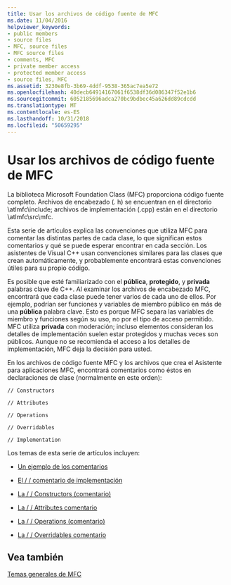 ```yaml
---
title: Usar los archivos de código fuente de MFC
ms.date: 11/04/2016
helpviewer_keywords:
- public members
- source files
- MFC, source files
- MFC source files
- comments, MFC
- private member access
- protected member access
- source files, MFC
ms.assetid: 3230e8fb-3b69-4ddf-9538-365ac7ea5e72
ms.openlocfilehash: 40decb64914167061f6538df36d086347f52e1b6
ms.sourcegitcommit: 6052185696adca270bc9bdbec45a626dd89cdcdd
ms.translationtype: MT
ms.contentlocale: es-ES
ms.lasthandoff: 10/31/2018
ms.locfileid: "50659295"
---
```

# <a name="using-the-mfc-source-files"></a>Usar los archivos de código fuente de MFC

La biblioteca Microsoft Foundation Class (MFC) proporciona código fuente completo. Archivos de encabezado (. h) se encuentran en el directorio \atlmfc\include; archivos de implementación (.cpp) están en el directorio \atlmfc\src\mfc.

Esta serie de artículos explica las convenciones que utiliza MFC para comentar las distintas partes de cada clase, lo que significan estos comentarios y qué se puede esperar encontrar en cada sección. Los asistentes de Visual C++ usan convenciones similares para las clases que crean automáticamente, y probablemente encontrará estas convenciones útiles para su propio código.

Es posible que esté familiarizado con el **pública**, **protegido**, y **privada** palabras clave de C++. Al examinar los archivos de encabezado MFC, encontrará que cada clase puede tener varios de cada uno de ellos. Por ejemplo, podrían ser funciones y variables de miembro público en más de una **pública** palabra clave. Esto es porque MFC separa las variables de miembro y funciones según su uso, no por el tipo de acceso permitido. MFC utiliza **privada** con moderación; incluso elementos consideran los detalles de implementación suelen estar protegidos y muchas veces son públicos. Aunque no se recomienda el acceso a los detalles de implementación, MFC deja la decisión para usted.

En los archivos de código fuente MFC y los archivos que crea el Asistente para aplicaciones MFC, encontrará comentarios como éstos en declaraciones de clase (normalmente en este orden):

`// Constructors`

`// Attributes`

`// Operations`

`// Overridables`

`// Implementation`

Los temas de esta serie de artículos incluyen:

- [Un ejemplo de los comentarios](../mfc/an-example-of-the-comments.md)

- [El / / comentario de implementación](../mfc/decrement-implementation-comment.md)

- [La / / Constructors (comentario)](../mfc/decrement-constructors-comment.md)

- [La / / Attributes comentario](../mfc/decrement-attributes-comment.md)

- [La / / Operations (comentario)](../mfc/decrement-operations-comment.md)

- [La / / Overridables comentario](../mfc/decrement-overridables-comment.md)

## <a name="see-also"></a>Vea también

[Temas generales de MFC](../mfc/general-mfc-topics.md)


